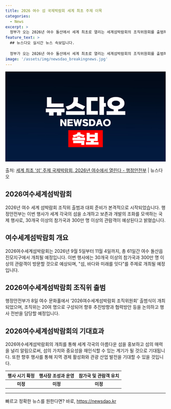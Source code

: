 ```yaml
---
title: 2026 여수 섬 국제박람회 세계 최초 주제 이목
categories:
  - News
excerpt: >
  정부가 오는 2026년 여수 돌산에서 세계 최초로 열리는 세계섬박람회의 조직위원회를 출범하고 본격적인 대회 …
feature_text: >
  ## 뉴스다오 실시간 뉴스 속보입니다.

  정부가 오는 2026년 여수 돌산에서 세계 최초로 열리는 세계섬박람회의 조직위원회를 출범하고 본격적인 대회 …
image: '/assets/img/newsdao_breakingnews.jpg'
---
```


![뉴스다오 속보](/assets/img/newsdao_breakingnews.jpg)

<p>출처: <a href="https://newsdao.kr/2754" rel="dofollow">세계 최초 ‘섬’ 주제 국제박람회, 2026년 여수에서 열린다 - 행정안전부</a> | 뉴스다오</p>

<h2 data-ke-size="size26">2026여수세계섬박람회</h2>
<p data-ke-size="size16">2026년 여수 세계 섬박람회 조직위 출범과 대회 준비가 본격적으로 시작되었습니다. 행정안전부는 이번 행사가 세계 각국의 섬을 소개하고 보존과 개발의 조화를 모색하는 국제 행사로, 30개국 이상의 참가국과 300만 명 이상의 관람객이 예상된다고 밝혔습니다.</p>

<h2 data-ke-size="size24">여수세계섬박람회 개요</h2>
<p data-ke-size="size16">2026여수세계섬박람회는 2026년 9월 5일부터 11월 4일까지, 총 61일간 여수 돌산읍 진모지구에서 개최될 예정입니다. 이번 행사에는 30개국 이상의 참가국과 300만 명 이상의 관람객이 방문할 것으로 예상되며, "섬, 바다와 미래를 잇다"를 주제로 개최될 예정입니다.</p>

<h2 data-ke-size="size24">2026여수세계섬박람회 조직위 출범</h2>
<p data-ke-size="size16">행정안전부가 8일 여수 문화홀에서 ‘2026여수세계섬박람회 조직위원회’ 출범식이 개최되었으며, 조직위는 20여 명으로 구성되어 향후 추진방향과 협력방안 등을 논의하고 행사 전반을 담당할 예정입니다.</p>

<h2 data-ke-size="size24">2026여수세계섬박람회의 기대효과</h2>
<p data-ke-size="size16">2026여수세계섬박람회의 개최를 통해 세계 각국의 아름다운 섬을 홍보하고 섬의 매력을 널리 알림으로써, 섬의 가치와 중요성을 재인식할 수 있는 계기가 될 것으로 기대됩니다. 또한 향후 행사를 통해 지역 경제 활성화와 관광 산업 발전을 기대할 수 있을 것입니다.</p>

<table>
	<thead>
		<tr>
			<th scope="col"><b>행사 시기 확정</b></th>
			<th scope="col"><b>행사장 조성과 운영</b></th>
			<th scope="col"><b>참가국 및 관람객 유치</b></th>
		</tr>
	</thead>
	<tbody>
		<tr>
			<td style="text-align: center; height: 17px;"><b>미정</b></td>
			<td style="text-align: center; height: 17px;"><b>미정</b></td>
			<td style="text-align: center; height: 17px;"><b>미정</b></td>
		</tr>
	</tbody>
</table>

<hr></hr> 

빠르고 정확한 뉴스를 원한다면? 바로, <a href="https://newsdao.kr" rel="dofollow">https://newsdao.kr</a>


    
